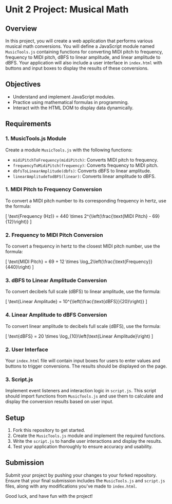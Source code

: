 
# Unit 2 Project: Musical Math

## Overview
In this project, you will create a web application that performs various musical math conversions. You will define a JavaScript module named `MusicTools.js` containing functions for converting MIDI pitch to frequency, frequency to MIDI pitch, dBFS to linear amplitude, and linear amplitude to dBFS. Your application will also include a user interface in `index.html` with buttons and input boxes to display the results of these conversions.

## Objectives
- Understand and implement JavaScript modules.
- Practice using mathematical formulas in programming.
- Interact with the HTML DOM to display data dynamically.

## Requirements

### 1. MusicTools.js Module
Create a module `MusicTools.js` with the following functions:
- `midiPitchToFrequency(midiPitch)`: Converts MIDI pitch to frequency.
- `frequencyToMidiPitch(frequency)`: Converts frequency to MIDI pitch.
- `dbfsToLinearAmplitude(dbfs)`: Converts dBFS to linear amplitude.
- `linearAmplitudeTodBFS(linear)`: Converts linear amplitude to dBFS.


### 1. MIDI Pitch to Frequency Conversion

To convert a MIDI pitch number to its corresponding frequency in hertz, use the formula:

\[ \text{Frequency (Hz)} = 440 \times 2^{\left(\frac{\text{MIDI Pitch} - 69}{12}\right)} \]

### 2. Frequency to MIDI Pitch Conversion

To convert a frequency in hertz to the closest MIDI pitch number, use the formula:

\[ \text{MIDI Pitch} = 69 + 12 \times \log_2\left(\frac{\text{Frequency}}{440}\right) \]

### 3. dBFS to Linear Amplitude Conversion

To convert decibels full scale (dBFS) to linear amplitude, use the formula:

\[ \text{Linear Amplitude} = 10^{\left(\frac{\text{dBFS}}{20}\right)} \]

### 4. Linear Amplitude to dBFS Conversion

To convert linear amplitude to decibels full scale (dBFS), use the formula:

\[ \text{dBFS} = 20 \times \log_{10}\left(\text{Linear Amplitude}\right) \]


### 2. User Interface
Your `index.html` file will contain input boxes for users to enter values and buttons to trigger conversions. The results should be displayed on the page.

### 3. Script.js
Implement event listeners and interaction logic in `script.js`. This script should import functions from `MusicTools.js` and use them to calculate and display the conversion results based on user input.

## Setup
1. Fork this repository to get started.
2. Create the `MusicTools.js` module and implement the required functions.
3. Write the `script.js` to handle user interactions and display the results.
4. Test your application thoroughly to ensure accuracy and usability.

## Submission
Submit your project by pushing your changes to your forked repository. Ensure that your final submission includes the `MusicTools.js` and `script.js` files, along with any modifications you've made to `index.html`.

Good luck, and have fun with the project!
